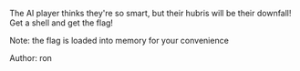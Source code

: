 The AI player thinks they're so smart, but their hubris will be their downfall! Get a shell and get the flag!

Note: the flag is loaded into memory for your convenience

Author: ron

